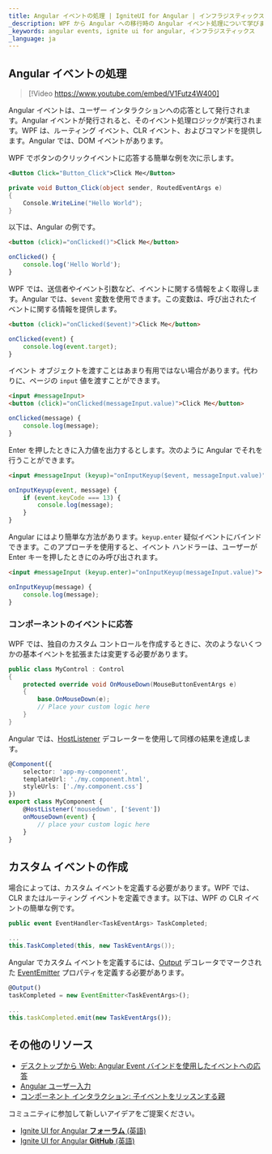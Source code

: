 ```yaml
---
title: Angular イベントの処理 | IgniteUI for Angular | インフラジスティックス
_description: WPF から Angular への移行時の Angular イベント処理について学びます。
_keywords: angular events, ignite ui for angular, インフラジスティックス
_language: ja
---
```


## Angular イベントの処理

> [!Video https://www.youtube.com/embed/V1Futz4W400]

Angular イベントは、ユーザー インタラクションへの応答として発行されます。Angular イベントが発行されると、そのイベント処理ロジックが実行されます。WPF は、ルーティング イベント、CLR イベント、およびコマンドを提供します。Angular では、DOM イベントがあります。

WPF でボタンのクリックイベントに応答する簡単な例を次に示します。

```xml
<Button Click="Button_Click">Click Me</Button>
```
```csharp
private void Button_Click(object sender, RoutedEventArgs e)
{
    Console.WriteLine("Hello World");
}
```

以下は、Angular の例です。
```html
<button (click)="onClicked()">Click Me</button>
```
```typescript
onClicked() {
    console.log('Hello World');
}
```

WPF では、送信者やイベント引数など、イベントに関する情報をよく取得します。Angular では、`$event` 変数を使用できます。この変数は、呼び出されたイベントに関する情報を提供します。

```html
<button (click)="onClicked($event)">Click Me</button>
```
```typescript
onClicked(event) {
    console.log(event.target);
}
```

イベント オブジェクトを渡すことはあまり有用ではない場合があります。代わりに、ページの `input` 値を渡すことができます。

```html
<input #messageInput>
<button (click)="onClicked(messageInput.value)">Click Me</button>
```
```typescript
onClicked(message) {
    console.log(message);
}
```

Enter を押したときに入力値を出力するとします。次のように Angular でそれを行うことができます。

```html
<input #messageInput (keyup)="onInputKeyup($event, messageInput.value)">
```
```typescript
onInputKeyup(event, message) {
    if (event.keyCode === 13) {
        console.log(message);
    }
}
```

Angular にはより簡単な方法があります。`keyup.enter` 疑似イベントにバインドできます。このアプローチを使用すると、イベント ハンドラーは、ユーザーが Enter キーを押したときにのみ呼び出されます。

```html
<input #messageInput (keyup.enter)="onInputKeyup(messageInput.value)">
```
```typescript
onInputKeyup(message) {
    console.log(message);
}
```

### コンポーネントのイベントに応答

WPF では、独自のカスタム コントロールを作成するときに、次のようないくつかの基本イベントを拡張または変更する必要があります。

```csharp
public class MyControl : Control
{
    protected override void OnMouseDown(MouseButtonEventArgs e)
    {
        base.OnMouseDown(e);
        // Place your custom logic here
    }
}
```

Angular では、[HostListener](https://angular.io/api/core/HostListener) デコレーターを使用して同様の結果を達成します。

```typescript
@Component({
    selector: 'app-my-component',
    templateUrl: './my.component.html',
    styleUrls: ['./my.component.css']
})
export class MyComponent {
    @HostListener('mousedown', ['$event'])
    onMouseDown(event) {
        // place your custom logic here
    }
}
```

## カスタム イベントの作成

場合によっては、カスタム イベントを定義する必要があります。WPF では、CLR またはルーティング イベントを定義できます。以下は、WPF の CLR イベントの簡単な例です。

```csharp
public event EventHandler<TaskEventArgs> TaskCompleted;

...
this.TaskCompleted(this, new TaskEventArgs());
```

Angular でカスタム イベントを定義するには、[Output](https://angular.io/api/core/Output) デコレータでマークされた [EventEmitter](https://angular.io/api/core/EventEmitter) プロパティを定義する必要があります。

```typescript
@Output()
taskCompleted = new EventEmitter<TaskEventArgs>();

...
this.taskCompleted.emit(new TaskEventArgs());
```

## その他のリソース
* [デスクトップから Web: Angular Event バインドを使用したイベントへの応答](https://www.youtube.com/watch?v=V1Futz4W400&list=PLG8rj6Rr0BU-AqcJMuwggKy0GMIkjkt3j&index=6)
* [Angular ユーザー入力](https://angular.io/guide/user-input)
* [コンポーネント インタラクション: 子イベントをリッスンする親](https://angular.io/guide/component-interaction#parent-listens-for-child-event)

<div class="divider--half"></div>
コミュニティに参加して新しいアイデアをご提案ください。

* [Ignite UI for Angular **フォーラム** (英語)](https://www.infragistics.com/community/forums/f/ignite-ui-for-angular)
* [Ignite UI for Angular **GitHub** (英語)](https://github.com/IgniteUI/igniteui-angular)